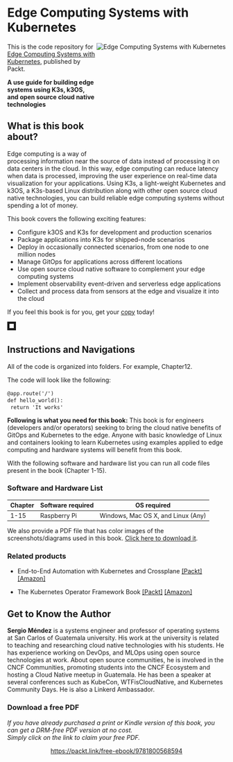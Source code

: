 # Edge Computing Systems with Kubernetes

<a href="https://www.packtpub.com/product/edge-computing-systems-with-kubernetes/9781800568594"><img src="https://static.packt-cdn.com/products/9781800568594/cover/smaller" alt="Edge Computing Systems with Kubernetes" height="256px" align="right"></a>

This is the code repository for [Edge Computing Systems with Kubernetes](https://www.packtpub.com/product/edge-computing-systems-with-kubernetes/9781800568594), published by Packt.

**A use guide for building edge systems using K3s, k3OS, and open source cloud native technologies**

## What is this book about?
Edge computing is a way of processing information near the source of data instead of processing it on data centers in the cloud. In this way, edge computing can reduce latency when data is processed, improving the user experience on real-time data visualization for your applications. Using K3s, a light-weight Kubernetes and k3OS, a K3s-based Linux distribution along with other open source cloud native technologies, you can build reliable edge computing systems without spending a lot of money.

This book covers the following exciting features:
* Configure k3OS and K3s for development and production scenarios
* Package applications into K3s for shipped-node scenarios
* Deploy in occasionally connected scenarios, from one node to one million nodes
* Manage GitOps for applications across different locations
* Use open source cloud native software to complement your edge computing systems
* Implement observability event-driven and serverless edge applications
* Collect and process data from sensors at the edge and visualize it into the cloud

If you feel this book is for you, get your [copy](https://www.amazon.com/dp/1800568592) today!

<a href="https://www.packtpub.com/?utm_source=github&utm_medium=banner&utm_campaign=GitHubBanner"><img src="https://raw.githubusercontent.com/PacktPublishing/GitHub/master/GitHub.png" 
alt="https://www.packtpub.com/" border="5" /></a>

## Instructions and Navigations
All of the code is organized into folders. For example, Chapter12.

The code will look like the following:
```
@app.route('/')
def hello_world():
 return 'It works'
```

**Following is what you need for this book:**
This book is for engineers (developers and/or operators) seeking to bring the cloud native benefits of GitOps and Kubernetes to the edge. Anyone with basic knowledge of Linux and containers looking to learn Kubernetes using examples applied to edge computing and hardware systems will benefit from this book.

With the following software and hardware list you can run all code files present in the book (Chapter 1-15).
### Software and Hardware List
| Chapter | Software required | OS required |
| -------- | ------------------------------------ | ----------------------------------- |
| 1-15 | Raspberry Pi | Windows, Mac OS X, and Linux (Any) |

We also provide a PDF file that has color images of the screenshots/diagrams used in this book. [Click here to download it]( https://static.packt-cdn.com/downloads/9781800568594_ColorImages.pdf).

### Related products
* End-to-End Automation with Kubernetes and Crossplane [[Packt]](https://www.packtpub.com/product/end-to-end-automation-with-kubernetes-and-crossplane/9781801811545) [[Amazon]](https://www.amazon.in/dp/1801811547)

* The Kubernetes Operator Framework Book [[Packt]](https://www.packtpub.com/product/the-kubernetes-operator-framework-book/9781803232850) [[Amazon]](https://www.amazon.com/dp/1803232854)

## Get to Know the Author
**Sergio Méndez**
is a systems engineer and professor of operating systems at San Carlos of Guatemala university. His work at the university is related to teaching and researching cloud native technologies with his students. He has experience working on DevOps, and MLOps using open source technologies at work. About open source communities, he is involved in the CNCF Communities, promoting students into the CNCF Ecosystem and hosting a Cloud Native meetup in Guatemala. He has been a speaker at several conferences such as KubeCon, WTFisCloudNative, and Kubernetes Community Days. He is also a Linkerd Ambassador.
### Download a free PDF

 <i>If you have already purchased a print or Kindle version of this book, you can get a DRM-free PDF version at no cost.<br>Simply click on the link to claim your free PDF.</i>
<p align="center"> <a href="https://packt.link/free-ebook/9781800568594">https://packt.link/free-ebook/9781800568594 </a> </p>